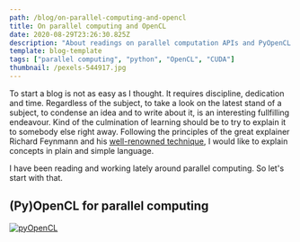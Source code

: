 ```yaml
---
path: /blog/on-parallel-computing-and-opencl
title: On parallel computing and OpenCL 
date: 2020-08-29T23:26:30.825Z
description: "About readings on parallel computation APIs and PyOpenCL. "
template: blog-template
tags: ["parallel computing", "python", "OpenCL", "CUDA"]
thumbnail: /pexels-544917.jpg
---
```

To start a blog is not as easy as I thought. It requires discipline, dedication and time. Regardless of the subject, to take a look on the latest stand of a subject, to condense an idea and to write about it, is  an interesting fullfilling endeavour. Kind of the culmination of learning should be to try to explain it to somebody else right away. Following the principles of the great explainer Richard Feynmann and his [well-renowned technique](https://www.youtube.com/watch?v=GD-_fcpylcE), I would like to explain concepts in plain and simple language.  

I have been reading and working lately around parallel computing. So let's start with that. 

## (Py)OpenCL for parallel computing

[![pyOpenCL](http://img.youtube.com/vi/hqieYt9sXPU/0.jpg)](http://www.youtube.com/watch?v=hqieYt9sXPU "pyOpenCL")